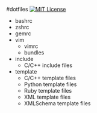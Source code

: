 #dotfiles
[![MIT License](http://img.shields.io/badge/license-MIT-blue.svg?style=flat)](LICENSE)


- bashrc
- zshrc
- gemrc
- vim
  * vimrc
  * bundles
- include
  * C/C++ include files
- template
  * C/C++ template files
  * Python template files
  * Ruby template files
  * XML template files
  * XMLSchema template files

